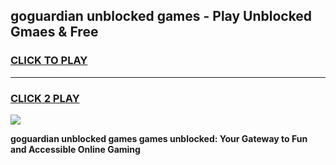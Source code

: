 
## goguardian unblocked games - Play Unblocked Gmaes & Free
<h3>
<a href="https://news.freeplayer.one?title=goguardian_unblocked_games&ref=23F">CLICK TO PLAY</a></h3>
<hr>

<h3>
<a href="https://news.freeplayer.one?title=goguardian_unblocked_games&ref=23F">CLICK 2 PLAY</a>
  
</h3>

<a href="https://news.freeplayer.one?title=goguardian_unblocked_games&ref=23F/"><img src="https://clearcache.store/games.png"></a>


**goguardian unblocked games games unblocked: Your Gateway to Fun and Accessible Online Gaming**
